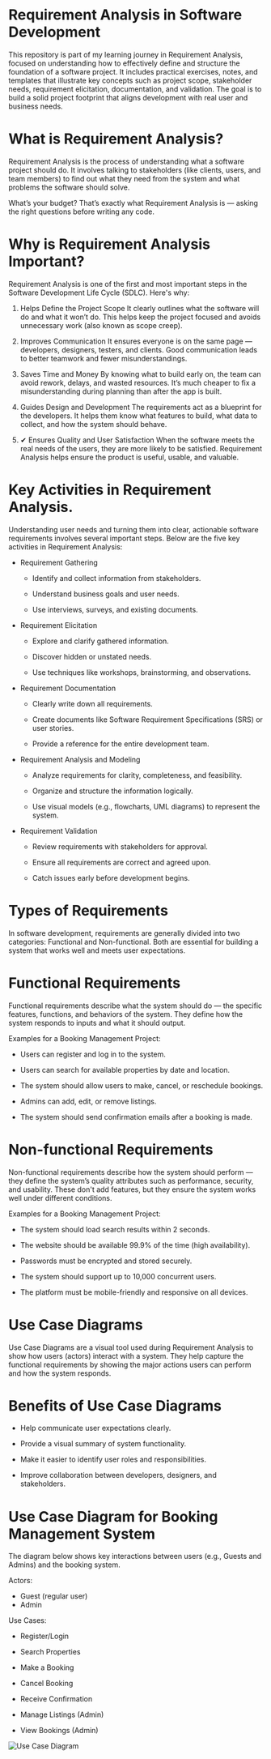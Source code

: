 # Requirement Analysis in Software Development

This repository is part of my learning journey in Requirement Analysis, focused on understanding how to effectively define and structure the foundation of a software project. It includes practical exercises, notes, and templates that illustrate key concepts such as project scope, stakeholder needs, requirement elicitation, documentation, and validation. The goal is to build a solid project footprint that aligns development with real user and business needs.

# What is Requirement Analysis?
Requirement Analysis is the process of understanding what a software project should do. It involves talking to stakeholders (like clients, users, and team members) to find out what they need from the system and what problems the software should solve.

What’s your budget?
That’s exactly what Requirement Analysis is — asking the right questions before writing any code.

# Why is Requirement Analysis Important?
Requirement Analysis is one of the first and most important steps in the Software Development Life Cycle (SDLC). Here's why:

1.  Helps Define the Project Scope
It clearly outlines what the software will do and what it won’t do. This helps keep the project focused and avoids unnecessary work (also known as scope creep).

2.  Improves Communication
It ensures everyone is on the same page — developers, designers, testers, and clients. Good communication leads to better teamwork and fewer misunderstandings.

3. Saves Time and Money
By knowing what to build early on, the team can avoid rework, delays, and wasted resources. It’s much cheaper to fix a misunderstanding during planning than after the app is built.

4.  Guides Design and Development
The requirements act as a blueprint for the developers. It helps them know what features to build, what data to collect, and how the system should behave.

5. ✔ Ensures Quality and User Satisfaction
When the software meets the real needs of the users, they are more likely to be satisfied. Requirement Analysis helps ensure the product is useful, usable, and valuable.


# Key Activities in Requirement Analysis.

Understanding user needs and turning them into clear, actionable software requirements involves several important steps. Below are the five key activities in Requirement Analysis:

- Requirement Gathering

  - Identify and collect information from stakeholders.

  - Understand business goals and user needs.

  - Use interviews, surveys, and existing documents.

- Requirement Elicitation

  - Explore and clarify gathered information.

  - Discover hidden or unstated needs.

  - Use techniques like workshops, brainstorming, and observations.

- Requirement Documentation

  - Clearly write down all requirements.

  - Create documents like Software Requirement Specifications (SRS) or user stories.

  - Provide a reference for the entire development team.

- Requirement Analysis and Modeling

  - Analyze requirements for clarity, completeness, and feasibility.

  - Organize and structure the information logically.

  - Use visual models (e.g., flowcharts, UML diagrams) to represent the system.

- Requirement Validation

  - Review requirements with stakeholders for approval.

  - Ensure all requirements are correct and agreed upon.

  - Catch issues early before development begins.

# Types of Requirements
In software development, requirements are generally divided into two categories: Functional and Non-functional. Both are essential for building a system that works well and meets user expectations.

# Functional Requirements
Functional requirements describe what the system should do — the specific features, functions, and behaviors of the system. They define how the system responds to inputs and what it should output.

Examples for a Booking Management Project:

- Users can register and log in to the system.

- Users can search for available properties by date and location.

- The system should allow users to make, cancel, or reschedule bookings.

- Admins can add, edit, or remove listings.

- The system should send confirmation emails after a booking is made.

# Non-functional Requirements
Non-functional requirements describe how the system should perform — they define the system’s quality attributes such as performance, security, and usability. These don't add features, but they ensure the system works well under different conditions.

Examples for a Booking Management Project:

- The system should load search results within 2 seconds.

- The website should be available 99.9% of the time (high availability).

- Passwords must be encrypted and stored securely.

- The system should support up to 10,000 concurrent users.

- The platform must be mobile-friendly and responsive on all devices.

# Use Case Diagrams
Use Case Diagrams are a visual tool used during Requirement Analysis to show how users (actors) interact with a system. They help capture the functional requirements by showing the major actions users can perform and how the system responds.

# Benefits of Use Case Diagrams
 - Help communicate user expectations clearly.

 - Provide a visual summary of system functionality.

 - Make it easier to identify user roles and responsibilities.

 - Improve collaboration between developers, designers, and stakeholders.

# Use Case Diagram for Booking Management System
The diagram below shows key interactions between users (e.g., Guests and Admins) and the booking system.

Actors:
 - Guest (regular user)
 - Admin

Use Cases:
  - Register/Login

  - Search Properties

  - Make a Booking

  - Cancel Booking

  - Receive Confirmation

  - Manage Listings (Admin)

  - View Bookings (Admin)

![Use Case Diagram](./alx-booking-uc.png)
